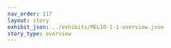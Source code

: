 ```yaml
---
nav_order: 117
layout: story
exhibit_json: ../exhibits/MEL10-1-1-overview.json
story_type: overview
---
```

